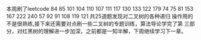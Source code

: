 本周刷了leetcode 84 85 101 104 110 107 111 117 130 133 122 179 74 75
81 153 167 222 240 57 92 91 108 119 121 共25道题发现对二叉树的各种递归
操作用的不是很熟练,接下来还需要对点刷一些二叉树的专题训练，算法导论学完了第
三部分，对红黑树的理解进一步加深，之前都是一知半解，下周继续学习下一章。

